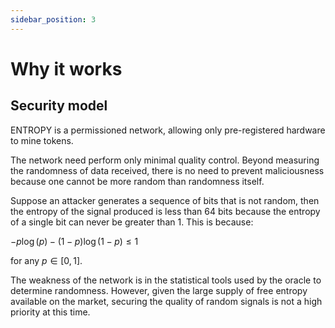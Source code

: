 ```yaml
---
sidebar_position: 3
---
```


# Why it works

## Security model

ENTROPY is a permissioned network, allowing only pre-registered hardware to mine tokens.

The network need perform only minimal quality control. Beyond measuring the randomness of data received, there is no need to prevent maliciousness because one cannot be more random than randomness itself.

Suppose an attacker generates a sequence of bits that is not random, then the entropy of the signal produced is less than 64 bits because the entropy of a single bit can never be greater than 1. This is because:

$-p\log(p) - (1-p)\log(1-p) \leq 1$

for any $p \in [0,1]$.

The weakness of the network is in the statistical tools used by the oracle to determine randomness. However, given the large supply of free entropy available on the market, securing the quality of random signals is not a high priority at this time.


